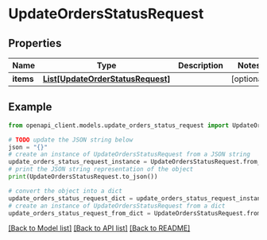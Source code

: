 # UpdateOrdersStatusRequest


## Properties

Name | Type | Description | Notes
------------ | ------------- | ------------- | -------------
**items** | [**List[UpdateOrderStatusRequest]**](UpdateOrderStatusRequest.md) |  | [optional] 

## Example

```python
from openapi_client.models.update_orders_status_request import UpdateOrdersStatusRequest

# TODO update the JSON string below
json = "{}"
# create an instance of UpdateOrdersStatusRequest from a JSON string
update_orders_status_request_instance = UpdateOrdersStatusRequest.from_json(json)
# print the JSON string representation of the object
print(UpdateOrdersStatusRequest.to_json())

# convert the object into a dict
update_orders_status_request_dict = update_orders_status_request_instance.to_dict()
# create an instance of UpdateOrdersStatusRequest from a dict
update_orders_status_request_from_dict = UpdateOrdersStatusRequest.from_dict(update_orders_status_request_dict)
```
[[Back to Model list]](../README.md#documentation-for-models) [[Back to API list]](../README.md#documentation-for-api-endpoints) [[Back to README]](../README.md)


